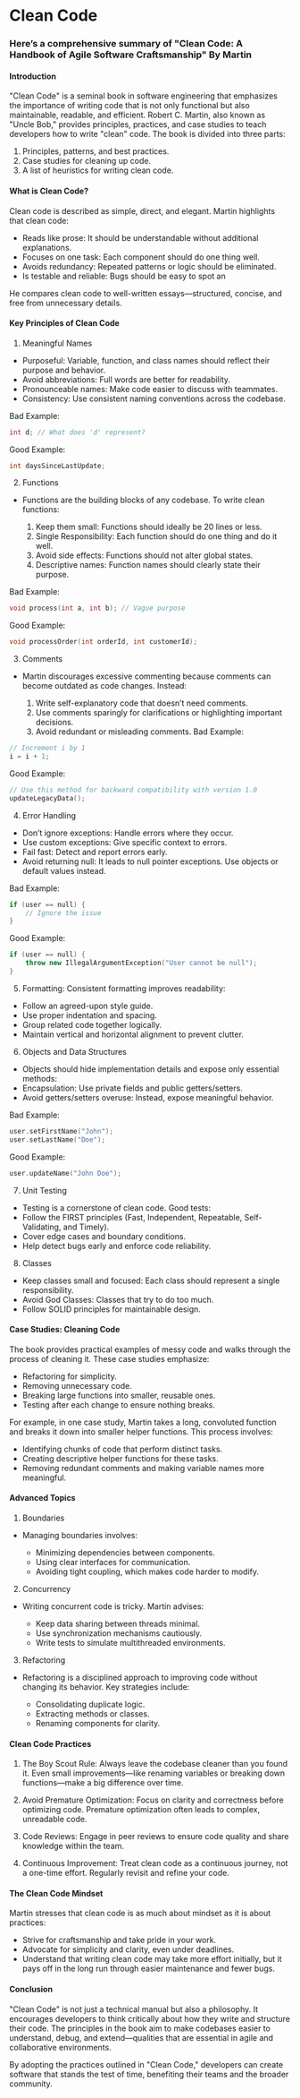 # Clean Code


### Here’s a comprehensive summary of "Clean Code: A Handbook of Agile Software Craftsmanship" By Martin

#### Introduction
"Clean Code" is a seminal book in software engineering that emphasizes the importance of writing code that is not only functional but also maintainable, readable, and efficient. Robert C. Martin, also known as "Uncle Bob," provides principles, practices, and case studies to teach developers how to write "clean" code. The book is divided into three parts:

1. Principles, patterns, and best practices.
2. Case studies for cleaning up code.
3. A list of heuristics for writing clean code.

#### What is Clean Code?
Clean code is described as simple, direct, and elegant. Martin highlights that clean code:

- Reads like prose: It should be understandable without additional explanations.
- Focuses on one task: Each component should do one thing well.
- Avoids redundancy: Repeated patterns or logic should be eliminated.
- Is testable and reliable: Bugs should be easy to spot an

He compares clean code to well-written essays—structured, concise, and free from unnecessary details.

#### Key Principles of Clean Code
1. Meaningful Names
 - Purposeful: Variable, function, and class names should reflect their purpose and behavior.
 - Avoid abbreviations: Full words are better for readability.
 - Pronounceable names: Make code easier to discuss with teammates.
 - Consistency: Use consistent naming conventions across the codebase.

Bad Example:
```cpp
int d; // What does 'd' represent?
```
Good Example:
```cpp
int daysSinceLastUpdate;

```

2. Functions

- Functions are the building blocks of any codebase. To write clean functions:

  1. Keep them small: Functions should ideally be 20 lines or less.
  2. Single Responsibility: Each function should do one thing and do it well.
  3. Avoid side effects: Functions should not alter global states.
  4. Descriptive names: Function names should clearly state their purpose.

Bad Example:
```cpp
void process(int a, int b); // Vague purpose
```
Good Example:
```cpp
void processOrder(int orderId, int customerId);
```


3. Comments
   
- Martin discourages excessive commenting because comments can become outdated as code changes. Instead:

  1. Write self-explanatory code that doesn’t need comments.
  2. Use comments sparingly for clarifications or highlighting important decisions.
  3. Avoid redundant or misleading comments.
Bad Example:

```cpp
// Increment i by 1
i = i + 1;
```
Good Example:

```cpp
// Use this method for backward compatibility with version 1.0
updateLegacyData();
```

4. Error Handling

- Don’t ignore exceptions: Handle errors where they occur.
- Use custom exceptions: Give specific context to errors.
- Fail fast: Detect and report errors early.
- Avoid returning null: It leads to null pointer exceptions. Use objects or default values instead.

Bad Example:

```cpp
if (user == null) {
    // Ignore the issue
}
```
Good Example:

```cpp
if (user == null) {
    throw new IllegalArgumentException("User cannot be null");
}
```

5. Formatting:
Consistent formatting improves readability:

- Follow an agreed-upon style guide.
- Use proper indentation and spacing.
- Group related code together logically.
- Maintain vertical and horizontal alignment to prevent clutter.
  

6. Objects and Data Structures

- Objects should hide implementation details and expose only essential methods:
- Encapsulation: Use private fields and public getters/setters.
- Avoid getters/setters overuse: Instead, expose meaningful behavior.

Bad Example:
```cpp
user.setFirstName("John");
user.setLastName("Doe");
```
Good Example:
```cpp
user.updateName("John Doe");
```

7. Unit Testing
- Testing is a cornerstone of clean code. Good tests:
- Follow the FIRST principles (Fast, Independent, Repeatable, Self-Validating, and Timely).
- Cover edge cases and boundary conditions.
- Help detect bugs early and enforce code reliability.

8. Classes

- Keep classes small and focused: Each class should represent a single responsibility.
- Avoid God Classes: Classes that try to do too much.
- Follow SOLID principles for maintainable design.

#### Case Studies: Cleaning Code
The book provides practical examples of messy code and walks through the process of cleaning it. These case studies emphasize:
- Refactoring for simplicity.
- Removing unnecessary code.
- Breaking large functions into smaller, reusable ones.
- Testing after each change to ensure nothing breaks.

For example, in one case study, Martin takes a long, convoluted function and breaks it down into smaller helper functions. This process involves:

- Identifying chunks of code that perform distinct tasks.
- Creating descriptive helper functions for these tasks.
- Removing redundant comments and making variable names more meaningful.


#### Advanced Topics
1. Boundaries
- Managing boundaries involves:

  - Minimizing dependencies between components.
  - Using clear interfaces for communication.
  - Avoiding tight coupling, which makes code harder to modify.
2. Concurrency
- Writing concurrent code is tricky. Martin advises:

    - Keep data sharing between threads minimal.
    - Use synchronization mechanisms cautiously.
    - Write tests to simulate multithreaded environments.
3. Refactoring
- Refactoring is a disciplined approach to improving code without changing its behavior. Key strategies include:

    - Consolidating duplicate logic.
    - Extracting methods or classes.
    - Renaming components for clarity.

#### Clean Code Practices

1. The Boy Scout Rule: 
Always leave the codebase cleaner than you found it. Even small improvements—like renaming variables or breaking down functions—make a big difference over time.

2. Avoid Premature Optimization:
Focus on clarity and correctness before optimizing code. Premature optimization often leads to complex, unreadable code.

3. Code Reviews:
Engage in peer reviews to ensure code quality and share knowledge within the team.

4. Continuous Improvement:
Treat clean code as a continuous journey, not a one-time effort. Regularly revisit and refine your code.


#### The Clean Code Mindset
Martin stresses that clean code is as much about mindset as it is about practices:

- Strive for craftsmanship and take pride in your work.
- Advocate for simplicity and clarity, even under deadlines.
- Understand that writing clean code may take more effort initially, but it pays off in the long run through easier maintenance and fewer bugs.

#### Conclusion
"Clean Code" is not just a technical manual but also a philosophy. It encourages developers to think critically about how they write and structure their code. The principles in the book aim to make codebases easier to understand, debug, and extend—qualities that are essential in agile and collaborative environments.

By adopting the practices outlined in "Clean Code," developers can create software that stands the test of time, benefiting their teams and the broader community.
